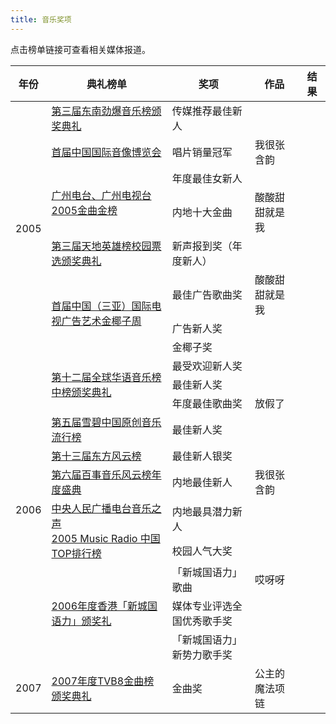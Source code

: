```yaml
---
title: 音乐奖项
---
```


点击榜单链接可查看相关媒体报道。

<table>
<thead>
<tr>
    <th>年份</th>
    <th>典礼榜单</th>
    <th>奖项</th>
    <th>作品</th>
    <th style="width:8.5%">结果</th>
</tr>
</thead>
<tbody>
<tr>
    <td rowspan="8">2005</td>
    <td>
        <a href="http://ent.sina.com.cn/y/2005-10-21/0939871764.html" target="_blank" rel="noopener">第三届东南劲爆音乐榜颁奖典礼</a>
    </td>
    <td>传媒推荐最佳新人</td>
    <td class="na"></td>
    <td class="nom"></td>
</tr>
<tr>
    <td>
        <a href="http://music.yule.sohu.com/20051115/n240720060.shtml" target="_blank" rel="noopener">首届中国国际音像博览会</a>
    </td>
    <td>唱片销量冠军</td>
    <td>我很张含韵</td>
    <td class="won"></td>
</tr>
<tr>
    <td rowspan="2">
        <a href="http://ent.sina.com.cn/y/p/2005-12-05/1821918197.html" target="_blank" rel="noopener">广州电台、广州电视台2005金曲金榜</a>
    </td>
    <td>年度最佳女新人</td>
    <td class="na"></td>
    <td class="won"></td>
</tr>
<tr>
    <td>内地十大金曲</td>
    <td>酸酸甜甜就是我</td>
    <td class="won"></td>
</tr>
<tr>
    <td>
        <a href="http://music.yule.sohu.com/20051216/n240991811_1.shtml" target="_blank" rel="noopener">第三届天地英雄榜校园票选颁奖典礼</a>
    </td>
    <td>新声报到奖（年度新人）</td>
    <td class="na"></td>
    <td class="won"></td>
</tr>
<tr>
    <td rowspan="3">
        <a href="http://music.yule.sohu.com/20051227/n241161417.shtml" target="_blank" rel="noopener">首届中国（三亚）国际电视广告艺术金椰子周</a>
    </td>
    <td>最佳广告歌曲奖</td>
    <td>酸酸甜甜就是我</td>
    <td class="won"></td>
</tr>
<tr>
<td>广告新人奖
</td>
    <td class="na"></td>
    <td class="won"></td>
</tr>
<tr>
<td>金椰子奖
</td>
    <td class="na"></td>
    <td class="won"></td>
</tr>
<tr>
    <td rowspan="11">2006</td>
    <td rowspan="3">
        <a href="http://ent.sina.com.cn/y/2005-12-22/1519937771.html" target="_blank" rel="noopener">第十二届全球华语音乐榜中榜颁奖典礼</a>
    </td>
    <td>最受欢迎新人奖</td>
    <td class="na"></td>
    <td class="nom"></td>

</tr>
<tr>
    <td>最佳新人奖</td>
    <td class="na"></td>
    <td class="nom"></td>
</tr>
<tr>
    <td>年度最佳歌曲奖</td>
    <td>放假了</td>
    <td class="nom"></td>
</tr>
<tr>
    <td>
        <a href="http://ent.sina.com.cn/y/2006-01-16/1634961407.html" target="_blank" rel="noopener">第五届雪碧中国原创音乐流行榜</a>
    </td>
    <td>最佳新人奖</td>
    <td class="na"></td>
    <td class="won"></td>
</tr>
<tr>
    <td>
        <a href="http://ent.sina.com.cn/y/2006-03-25/19151027018.html" target="_blank" rel="noopener">第十三届东方风云榜</a>
    </td>
    <td>最佳新人银奖</td>
    <td class="na"></td>
    <td class="won"></td>
</tr>
<tr>
    <td>
        <a href="http://ent.sina.com.cn/y/2006-02-20/1650991347.html" target="_blank" rel="noopener">第六届百事音乐风云榜年度盛典</a>
    </td>
    <td>内地最佳新人</td>
    <td>我很张含韵</td>
    <td class="nom"></td>
</tr>
<tr>
    <td rowspan="2">
        <a href="http://ent.sina.com.cn/y/2006-04-24/23191063463.html" target="_blank" rel="noopener">中央人民广播电台音乐之声<br/>2005 Music Radio 中国TOP排行榜</a>
    </td>
    <td>内地最具潜力新人</td>
    <td class="na"></td>
    <td class="won"></td>
</tr>
<tr>
    <td>校园人气大奖</td>
    <td class="na"></td>
    <td class="won"></td>
</tr>
<tr>
    <td rowspan="3">
        <a href="http://ent.sina.com.cn/y/2006-08-06/20531188640.html" target="_blank" rel="noopener">2006年度香港「新城国语力」颁奖礼</a>
    </td>
    <td>「新城国语力」歌曲</td>
    <td>哎呀呀</td>
    <td class="won"></td>
</tr>
<tr>
    <td>媒体专业评选全国优秀歌手奖</td>
    <td class="na"></td>
    <td class="won"></td>
</tr>
<tr>
    <td>「新城国语力」新势力歌手奖</td>
    <td class="na"></td>
    <td class="won"></td>
</tr>
<tr>
    <td>2007</td>
    <td>
        <a href="http://ent.sina.com.cn/y/2007-12-14/15101834691.shtml" target="_blank" rel="noopener">2007年度TVB8金曲榜颁奖典礼</a>
    </td>
    <td>金曲奖</td>
    <td>公主的魔法项链</td>
    <td class="nom"></td>
</tr>
</tbody>
</table>